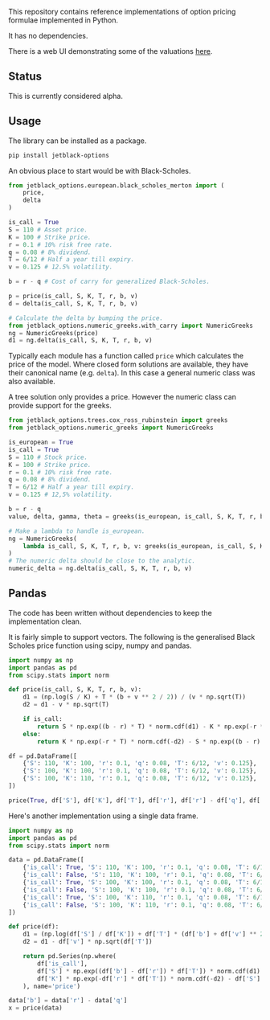 This repository contains reference implementations of option pricing formulae
implemented in Python.

It has no dependencies.

There is a web UI demonstrating some of the valuations [here](https://rob-blackbourn.github.io/jetblack-options/demo/).

## Status

This is currently considered alpha.

## Usage

The library can be installed as a package.

```bash
pip install jetblack-options
```

An obvious place to start would be with Black-Scholes.

```python
from jetblack_options.european.black_scholes_merton import (
    price,
    delta
)

is_call = True
S = 110 # Asset price.
K = 100 # Strike price.
r = 0.1 # 10% risk free rate.
q = 0.08 # 8% dividend.
T = 6/12 # Half a year till expiry.
v = 0.125 # 12.5% volatility.

b = r - q # Cost of carry for generalized Black-Scholes.

p = price(is_call, S, K, T, r, b, v)
d = delta(is_call, S, K, T, r, b, v)

# Calculate the delta by bumping the price.
from jetblack_options.numeric_greeks.with_carry import NumericGreeks
ng = NumericGreeks(price)
d1 = ng.delta(is_call, S, K, T, r, b, v)
```

Typically each module has a function called `price` which calculates the price
of the model. Where closed form solutions are available, they have their
canonical name (e.g. `delta`). In this case a general numeric class was also
available.

A tree solution only provides a price. However the numeric class can provide
support for the greeks.

```python
from jetblack_options.trees.cox_ross_rubinstein import greeks
from jetblack_options.numeric_greeks import NumericGreeks

is_european = True
is_call = True
S = 110 # Stock price.
K = 100 # Strike price.
r = 0.1 # 10% risk free rate.
q = 0.08 # 8% dividend.
T = 6/12 # Half a year till expiry.
v = 0.125 # 12,5% volatility.

b = r - q
value, delta, gamma, theta = greeks(is_european, is_call, S, K, T, r, b, v, 200)

# Make a lambda to handle is_european.
ng = NumericGreeks(
    lambda is_call, S, K, T, r, b, v: greeks(is_european, is_call, S, K, T, r, b, v, 100)[0]
)
# The numeric delta should be close to the analytic.
numeric_delta = ng.delta(is_call, S, K, T, r, b, v)
```

## Pandas

The code has been written without dependencies to keep the implementation clean.

It is fairly simple to support vectors. The following is the generalised
Black Scholes price function using scipy, numpy and pandas.

```python
import numpy as np
import pandas as pd
from scipy.stats import norm

def price(is_call, S, K, T, r, b, v):
    d1 = (np.log(S / K) + T * (b + v ** 2 / 2)) / (v * np.sqrt(T))
    d2 = d1 - v * np.sqrt(T)

    if is_call:
        return S * np.exp((b - r) * T) * norm.cdf(d1) - K * np.exp(-r * T) * norm.cdf(d2)
    else:
        return K * np.exp(-r * T) * norm.cdf(-d2) - S * np.exp((b - r) * T) * norm.cdf(-d1)

df = pd.DataFrame([
    {'S': 110, 'K': 100, 'r': 0.1, 'q': 0.08, 'T': 6/12, 'v': 0.125},
    {'S': 100, 'K': 100, 'r': 0.1, 'q': 0.08, 'T': 6/12, 'v': 0.125},
    {'S': 100, 'K': 110, 'r': 0.1, 'q': 0.08, 'T': 6/12, 'v': 0.125},
])

price(True, df['S'], df['K'], df['T'], df['r'], df['r'] - df['q'], df['v'])
```

Here's another implementation using a single data frame.

```python
import numpy as np
import pandas as pd
from scipy.stats import norm

data = pd.DataFrame([
    {'is_call': True, 'S': 110, 'K': 100, 'r': 0.1, 'q': 0.08, 'T': 6/12, 'v': 0.125},
    {'is_call': False, 'S': 110, 'K': 100, 'r': 0.1, 'q': 0.08, 'T': 6/12, 'v': 0.125},
    {'is_call': True, 'S': 100, 'K': 100, 'r': 0.1, 'q': 0.08, 'T': 6/12, 'v': 0.125},
    {'is_call': False, 'S': 100, 'K': 100, 'r': 0.1, 'q': 0.08, 'T': 6/12, 'v': 0.125},
    {'is_call': True, 'S': 100, 'K': 110, 'r': 0.1, 'q': 0.08, 'T': 6/12, 'v': 0.125},
    {'is_call': False, 'S': 100, 'K': 110, 'r': 0.1, 'q': 0.08, 'T': 6/12, 'v': 0.125},
])

def price(df):
    d1 = (np.log(df['S'] / df['K']) + df['T'] * (df['b'] + df['v'] ** 2 / 2)) / (df['v'] * np.sqrt(df['T']))
    d2 = d1 - df['v'] * np.sqrt(df['T'])

    return pd.Series(np.where(
        df['is_call'],
        df['S'] * np.exp((df['b'] - df['r']) * df['T']) * norm.cdf(d1) - df['K'] * np.exp(-df['r'] * df['T']) * norm.cdf(d2),
        df['K'] * np.exp(-df['r'] * df['T']) * norm.cdf(-d2) - df['S'] * np.exp((df['b'] - df['r']) * df['T']) * norm.cdf(-d1)
    ), name='price')

data['b'] = data['r'] - data['q']
x = price(data)
```
